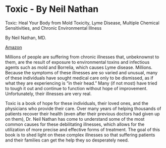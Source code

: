 [//]: # (
source: https://www.amazon.com/Toxic-Toxicity-Multiple-Sensitivities-Environmental/dp/1628603119
tags: toxins book
)

# Toxic - By  Neil Nathan

Toxic: Heal Your Body from Mold Toxicity, Lyme Disease, Multiple Chemical Sensitivities, and Chronic Environmental Illness

By Neil Nathan, MD.

[Amazon](https://www.amazon.com/Toxic-Toxicity-Multiple-Sensitivities-Environmental/dp/1628603119)

Millions of people are suffering from chronic illnesses that, unbeknownst to them, are the result of exposure to environmental toxins and infectious agents such as mold and Borrelia, which causes Lyme disease. Millions. Because the symptoms of these illnesses are so varied and unusual, many of these individuals have sought medical care only to be dismissed, as if what they are experiencing is “in their head.” Many (if not most) have tried to tough it out and continue to function without hope of improvement. Unfortunately, their illnesses are very real.

Toxic is a book of hope for these individuals, their loved ones, and the physicians who provide their care. Over many years of helping thousands of patients recover their health (even after their previous doctors had given up on them), Dr. Neil Nathan has come to understand some of the most common causes for these debilitating illnesses, which allows for the utilization of more precise and effective forms of treatment. The goal of this book is to shed light on these complex illnesses so that suffering patients and their families can get the help they so desperately need.
